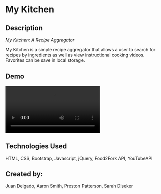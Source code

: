 # My Kitchen

## Description

*My Kitchen: A Recipe Aggregator*

My Kitchen is a simple recipe aggregator that allows a user to search for recipes by ingredients as well as view instructional cooking videos. Favorites can be save in local storage.

## Demo

![My Kitchen Gif](https://media.giphy.com/media/RLEWDzhoxMPkdaXfiK/source.mov)

## Technologies Used
HTML, CSS, Bootstrap, Javascript, jQuery, Food2Fork API, YouTubeAPI


## Created by:

Juan Delgado, Aaron Smith, Preston Patterson, Sarah Diseker
